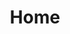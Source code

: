 ---
home: true
layout: Blog
icon: house
title: Home
heroImage: /assets/icon/icon3.png
bgImage: /assets/images/shioru-bg2.png
bgImageStyle:
  background-color: "rgba(0,0,0,0.3)"   # 半透明の黒を重ねる
  background-blend-mode: multiply       # 画像と合成
heroText: 栞る数理統計
tagline: しおるすうりとうけい
heroFullScreen: false
projects:

  - icon: meteor-icons:folder 
    name: 確率分布
    desc: 各種分布の定義・性質・例題の整理
    link: /posts/probability_distribution/

  - icon: meteor-icons:folder 
    name: 多次元分布
    desc: 多次元正規分布や共分散行列の解説
    link: /posts/multivariate_distribution/

  - icon: meteor-icons:folder 
    name: 仮説検定手法
    desc: 仮説検定について解説
    link: /posts/test/

  - icon: pen-to-square
    name: 統計検定1級 過去問解説
    desc: 分野別の解法・公式の解説
    link: /posts/grade1_1/

footer: © 2025 栞る数理統計
---